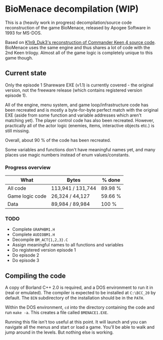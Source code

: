 # BioMenace decompilation (WIP)

This is a (heavily work in progress) decompilation/source code reconstruction of the game BioMenace,
released by Apogee Software in 1993 for MS-DOS.

Based on [K1n9_Duk3's reconstruction of Commander Keen 4 source code](https://github.com/sparky4/keen4-6).
BioMenace uses the same engine and thus shares a lot of code with the 2nd Keen trilogy. Almost all of the game logic is completely unique to this game though.


## Current state

Only the episode 1 Shareware EXE (v1.1) is currently covered - the original version, not the freeware release (which contains registered version episode 1).

All of the engine, menu system, and game loop/infrastructure code has been recreated and is mostly a byte-for-byte perfect match with the original EXE (aside from some function and variable addresses which aren't matching yet). The player control code has also been recreated. However, practically all of the actor logic (enemies, items, interactive objects etc.) is still missing.

Overall, about 90 % of the code has been recreated.

Some variables and functions don't have meaningful names yet, and many places use magic numbers instead of enum values/constants.


### Progress overview

| What | Bytes | % done |
| --- | --- | --- |
| All code | 113,941 / 131,744 | 89.98 % |
| Game logic code | 26,324 / 44,127 | 59.66 % |
| Data | 89,984 / 89,984 | 100 % |


### TODO

* Complete `GRAPHBM1.H`
* Complete `AUDIOBM1.H`
* Decompile `BM_ACT{1,2,3}.C`
* Assign meaningful names to all functions and variables
* Do registered version episode 1
* Do episode 2
* Do episode 3


## Compiling the code

A copy of Borland C++ 2.0 is required, and a DOS environment to run it in (real or emulated).
The compiler is expected to be installed at `C:\BCC_20` by default.
The `BIN` subdirectory of the installation should be in the `PATH`.

Within the DOS environment, `cd` into the directory containing the code and run `make -a`.
This creates a file called `BMENACE1.EXE`.

Running this file isn't too useful at this point. It will launch and you can navigate all the menus and start or load a game. You'll be able to walk and jump around in the levels. But nothing else is working.
